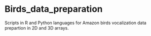 # Birds_data_preparation
Scripts in R and Python languages for Amazon birds vocalization data prepartion in 2D and 3D arrays.
